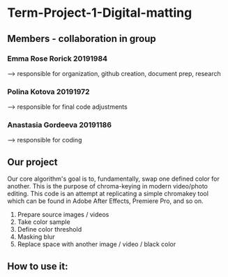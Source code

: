 # Term-Project-1-Digital-matting

## Members - collaboration in group
### Emma Rose Rorick 20191984
--> responsible for organization, github creation, document prep, research
### Polina Kotova 20191972
--> responsible for final code adjustments
### Anastasia Gordeeva 20191186
--> responsible for coding

## Our project 
Our core algorithm's goal is to, fundamentally, swap one defined color for another. This is the purpose of chroma-keying in modern video/photo editing. This code is an attempt at replicating a simple chromakey tool which can be found in Adobe After Effects, Premiere Pro, and so on. 

1. Prepare source images / videos
2. Take color sample
3. Define color threshold
4. Masking blur
5. Replace space with another image / video / black color

## How to use it:

